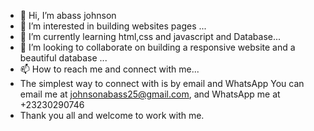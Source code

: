 - 👋 Hi, I’m abass johnson
- 👀 I’m interested in building websites pages ...
- 🌱 I’m currently learning html,css and javascript and Database...
- 💞️ I’m looking to collaborate on building a responsive website and a beautiful database ...
- 📫 How to reach me and connect with me...
- The simplest way to connect with is by email and WhatsApp 
  You can email me at johnsonabass25@gmail.com, and WhatsApp me at +23230290746
- Thank you all and welcome to work with me. 
